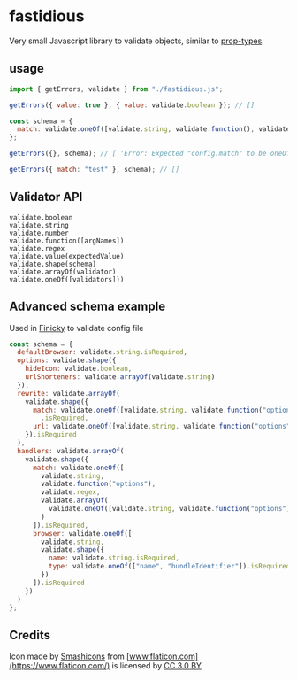 # fastidious

Very small Javascript library to validate objects, similar to [prop-types](https://www.npmjs.com/package/prop-types).

## usage

```js
import { getErrors, validate } from "./fastidious.js";

getErrors({ value: true }, { value: validate.boolean }); // []

const schema = {
  match: validate.oneOf([validate.string, validate.function(), validate.regex]).isRequired
};

getErrors({}, schema); // [ 'Error: Expected "config.match" to be oneOf: [string,function,regex]' ]

getErrors({ match: "test" }, schema); // []
```

## Validator API

```
validate.boolean
validate.string
validate.number
validate.function([argNames])
validate.regex
validate.value(expectedValue)
validate.shape(schema)
validate.arrayOf(validator)
validate.oneOf([validators]))
```

## Advanced schema example

Used in [Finicky](https://github.com/johnste/finicky) to validate config file

```js
const schema = {
  defaultBrowser: validate.string.isRequired,
  options: validate.shape({
    hideIcon: validate.boolean,
    urlShorteners: validate.arrayOf(validate.string)
  }),
  rewrite: validate.arrayOf(
    validate.shape({
      match: validate.oneOf([validate.string, validate.function("options"), validate.regex])
        .isRequired,
      url: validate.oneOf([validate.string, validate.function("options")]).isRequired
    }).isRequired
  ),
  handlers: validate.arrayOf(
    validate.shape({
      match: validate.oneOf([
        validate.string,
        validate.function("options"),
        validate.regex,
        validate.arrayOf(
          validate.oneOf([validate.string, validate.function("options"), validate.regex])
        )
      ]).isRequired,
      browser: validate.oneOf([
        validate.string,
        validate.shape({
          name: validate.string.isRequired,
          type: validate.oneOf(["name", "bundleIdentifier"]).isRequired
        })
      ]).isRequired
    })
  )
};
```

## Credits

Icon made by [Smashicons](https://www.flaticon.com/authors/smashicons) from [www.flaticon.com](https://www.flaticon.com/) is licensed by [CC 3.0 BY](http://creativecommons.org/licenses/by/3.0/)

